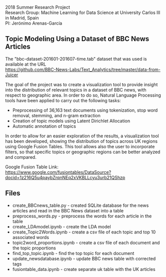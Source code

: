 2018 Summer Research Project    
Research Group: Machine Learning for Data Science  at University Carlos III in Madrid, Spain     
PI: Jerónimo Arenas-García    

Topic Modeling Using a Dataset of BBC News Articles
---------------------------------------------------
The "bbc-dataset-201601-201607-time.tab" dataset that was used is available at the URL   
https://github.com/BBC-News-Labs/Text_Analytics/tree/master/data-from-Juicer  

The goal of the project was to create a visualization tool to provide insight into the distribution of relevant topics in a dataset of BBC news, with respect to geographic area. In order to do so, Natural Language Processing tools have been applied to carry out the following tasks:
- Preprocessing of 36,163 text documents using tokenization, stop word removal, stemming, and n-gram extraction
- Creation of topic models using Latent Dirichlet Allocation 
- Automatic annotation of topics   

In order to allow for an easier exploration of the results, a visualization tool has been developed, showing the distribution of topics across UK regions using Google Fusion Tables. This tool allows also the user to incorporate filters, so that specific topics or geographic regions can be better analyzed and compared.

Google Fusion Table Link:
https://www.google.com/fusiontables/DataSource?docid=1z216Q5u4paybZrqnNEq2xVKBLLcyu3urb21QShzp

Files 
-----
- create_BBCnews_table.py - created SQLite database for the news articles and read in the BBC News dataset into a table
- preprocess_words.py - preprocess the words for each article in the table
- create_LDAmodel.ipynb - create the LDA model 
- create_Topic2Words.ipynb - create a csv file of each topic and top 10 associated words
- topic2word_proportions.ipynb - create a csv file of each document and the topic proportions
- find_top_topic.ipynb - find the top topic for each document
- update_newsdatabase.ipynb - update BBC news table with corrected tags
- fusiontable_data.ipynb - create separate uk table with the UK articles
